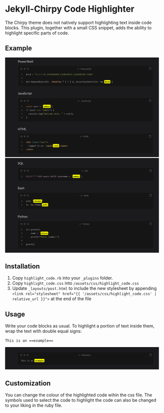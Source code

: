 # Jekyll-Chirpy Code Highlighter

The Chirpy theme does not natively support highlighting text inside code blocks.
This plugin, together with a small CSS snippet, adds the ability to highlight specific parts of code.

## Example
![example](images/example1.png)
![example](images/example2.png)

## Installation
1. Copy `highlight_code.rb` into your `_plugins` folder.
2. Copy `highlight_code.css` into `/assets/css/highlight_code.css`
3. Update `_layouts/post.html` to include the new stylesheet by appending `<link rel="stylesheet" href="{{ '/assets/css/highlight_code.css' | relative_url }}">` at the end of the file

## Usage
Write your code blocks as usual.
To highlight a portion of text inside them, wrap the text with double equal signs:
```
This is an ==example==
```
![example](images/example3.png)

## Customization 

You can change the colour of the highlighted code wihin the css file. 
The symbols used to select the code to highlight the code can also be changed to your liking in the ruby file.
